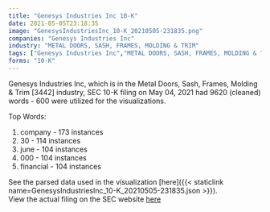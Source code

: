 ```yaml
---
title: "Genesys Industries Inc 10-K"
date: 2021-05-05T23:18:35
image: "GenesysIndustriesInc_10-K_20210505-231835.png"
companies: "Genesys Industries Inc"
industry: "METAL DOORS, SASH, FRAMES, MOLDING & TRIM"
tags: ["Genesys Industries Inc","METAL DOORS, SASH, FRAMES, MOLDING & TRIM","05-04-2021","10-K"]
forms: "10-K"
---
```

Genesys Industries Inc, which is in the Metal Doors, Sash, Frames, Molding & Trim [3442] industry, SEC 10-K filing on May 04, 2021 had 9620 (cleaned) words - 600 were utilized for the visualizations.

Top Words:
1. company - 173 instances
2. 30 - 114 instances
3. june - 104 instances
4. 000 - 104 instances
5. financial - 104 instances


See the parsed data used in the visualization [here]({{< staticlink name=GenesysIndustriesInc_10-K_20210505-231835.json >}}).  
View the actual filing on the SEC website [here](https://www.sec.gov/Archives/edgar/data/1683131/0001607062-21-000111.txt)